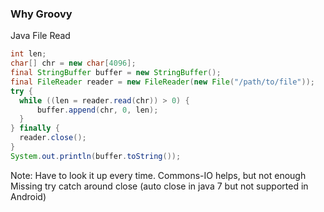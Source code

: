 ### Why Groovy

Java File Read

```java
int len;
char[] chr = new char[4096];
final StringBuffer buffer = new StringBuffer();
final FileReader reader = new FileReader(new File("/path/to/file"));
try {
  while ((len = reader.read(chr)) > 0) {
      buffer.append(chr, 0, len);
  }
} finally {
  reader.close();
}
System.out.println(buffer.toString());
```

Note:
Have to look it up every time.
Commons-IO helps, but not enough
Missing try catch around close (auto close in java 7 but not supported in Android)
